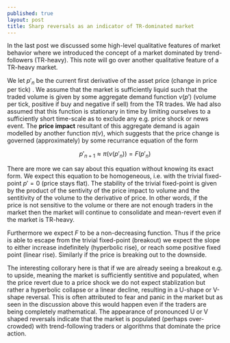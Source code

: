 ```yaml
---
published: true
layout: post
title: Sharp reversals as an indicator of TR-dominated market
---
```


In the last post we discussed some high-level qualitative features of market behavior where we introduced the concept of a market dominated by trend-followers (TR-heavy). This note will go over another qualitative feature of a TR-heavy market.

We let $p'_n$ be the current first derivative of the asset price (change in price per tick) . We assume that the market is sufficiently liquid such that the traded volume is given by some aggregate demand function $\nu(p')$ (volume per tick, positive if buy and negative if sell) from the TR trades. We had also assumed that this function is stationary in time by limiting ourselves to a sufficiently short time-scale as to exclude any e.g. price shock or news event. The **price impact** resultant of this aggregate demand is again modelled by another function $\pi(\nu)$, which suggests that the price change is governed (approximately) by some recurrance equation of the form

$$ p'_{n+1} \approx \pi(\nu(p'_n)) = F(p'_n) $$

There are more we can say about this equation without knowing its exact form. We expect this equation to be homogeneous, i.e. with the trivial fixed-point $p'=0$ (price stays flat). The stability of the trivial fixed-point is given by the product of the sentivity of the price impact to volume and the sentitivity of the volume to the derivative of price. In other words, if the price is not sensitive to the volume or there are not enough traders in the market then the market will continue to consolidate and mean-revert even if the market is TR-heavy.

Furthermore we expect $F$ to be a non-decreasing function. Thus if the price is able to escape from the trivial fixed-point (breakout) we expect the slope to either increase indefinitely (hyperbolic rise), or reach some positive fixed point (linear rise). Similarly if the price is breaking out to the downside.

The interesting collorary here is that if we are already seeing a breakout e.g. to upside, meaning the market is sufficiently sentitive and populated, when the price revert due to a price shock we do not expect stablization but rather a hyperbolic collapse or a linear decline, resulting in a U-shape or V-shape reversal. This is often attributed to fear and panic in the market but as seen in the discussion above this would happen even if the traders are being completely mathematical. The appearance of pronounced U or V shaped reversals indicate that the market is populated (perhaps over-crowded) with trend-following traders or algorithms that dominate the price action.
